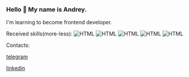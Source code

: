### Hello 👋 My name is Andrey.

I'm learning to become frontend developer.

Received skills(more-less):
![HTML](https://img.shields.io/badge/-JS-yellow) ![HTML](https://img.shields.io/badge/-HTML-orange) ![HTML](https://img.shields.io/badge/-CSS-blue) ![HTML](https://img.shields.io/badge/-react-orange) ![HTML](https://img.shields.io/badge/-redux-black)

Contacts:

[telegram](https://t.me/naijel)

[linkedin](https://www.linkedin.com/in/andrey-chistabayeu-5048aa172/)


<!--
**naijelo/naijelo** is a ✨ _special_ ✨ repository because its `README.md` (this file) appears on your GitHub profile.

Here are some ideas to get you started:

- 🔭 I’m currently working on ...
- 🌱 I’m currently learning ...
- 👯 I’m looking to collaborate on ...
- 🤔 I’m looking for help with ...
- 💬 Ask me about ...
- 📫 How to reach me: ...
- 😄 Pronouns: ...
- ⚡ Fun fact: ...
-->
